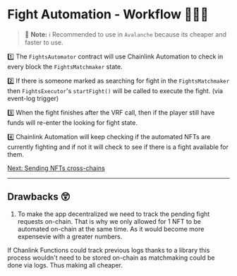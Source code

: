 # Fight Automation - Workflow 🌊🦭🌊

> 📘 **Note:** ℹ️ Recommended to use in `Avalanche` because its cheaper and faster to use.

1️⃣ The `FightsAutomator` contract will use Chainlink Automation to check in every block the `FightsMatchmaker` state.

2️⃣ If there is someone marked as searching for fight in the `FightsMatchmaker` then `FightsExecutor`'s `startFight()` will be called to execute the fight. (via event-log trigger)

3️⃣ When the fight finishes after the VRF call, then if the player still have funds will re-enter the looking for fight state.

4️⃣ Chainlink Automation will keep checking if the automated NFTs are currently fighting and if not it will check to see if there is a fight available for them.

[Next: Sending NFTs cross-chains](./sendNftCrossCahins.md)

---

## Drawbacks 😲

1. To make the app decentralized we need to track the pending fight requests on-chain. That is why we only allowed for 1 NFT to be automated on-chain at the same time. As it would become more expensevie with a greater numbers.

If Chanlink Functions could track previous logs thanks to a library this process wouldn't need to be stored on-chain as matchmaking could be done via logs. Thus making all cheaper.
